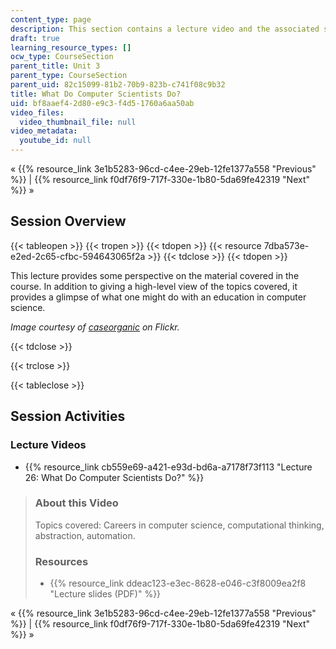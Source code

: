 ```yaml
---
content_type: page
description: This section contains a lecture video and the associated slides.
draft: true
learning_resource_types: []
ocw_type: CourseSection
parent_title: Unit 3
parent_type: CourseSection
parent_uid: 82c15099-81b2-70b9-823b-c741f08c9b32
title: What Do Computer Scientists Do?
uid: bf8aaef4-2d80-e9c3-f4d5-1760a6aa50ab
video_files:
  video_thumbnail_file: null
video_metadata:
  youtube_id: null
---
```

« {{% resource_link 3e1b5283-96cd-c4ee-29eb-12fe1377a558 "Previous" %}} | {{% resource_link f0df76f9-717f-330e-1b80-5da69fe42319 "Next" %}} »

Session Overview
----------------

{{< tableopen >}}
{{< tropen >}}
{{< tdopen >}}
{{< resource 7dba573e-e2ed-2c65-cfbc-594643065f2a >}}
{{< tdclose >}}
{{< tdopen >}}


This lecture provides some perspective on the material covered in the course. In addition to giving a high-level view of the topics covered, it provides a glimpse of what one might do with an education in computer science.

_Image courtesy of [caseorganic](http://www.flickr.com/photos/caseorganic/4606080708/in/photostream/) on Flickr._


{{< tdclose >}}

{{< trclose >}}

{{< tableclose >}}

Session Activities
------------------

### Lecture Videos

*   {{% resource_link cb559e69-a421-e93d-bd6a-a7178f73f113 "Lecture 26: What Do Computer Scientists Do?" %}}

> ### About this Video
> 
> Topics covered: Careers in computer science, computational thinking, abstraction, automation.
> 
> ### Resources
> 
> *   {{% resource_link ddeac123-e3ec-8628-e046-c3f8009ea2f8 "Lecture slides (PDF)" %}}

« {{% resource_link 3e1b5283-96cd-c4ee-29eb-12fe1377a558 "Previous" %}} | {{% resource_link f0df76f9-717f-330e-1b80-5da69fe42319 "Next" %}} »
